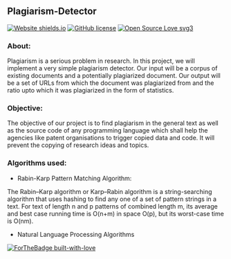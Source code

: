 ## Plagiarism-Detector

[![Website shields.io](https://img.shields.io/website-up-down-green-red/http/shields.io.svg)](https://crypt0knights.github.io/Plagiarism-Detector/) [![GitHub license](https://img.shields.io/github/license/Naereen/StrapDown.js.svg)](https://github.com/Crypt0knights/Plagiarism-Detector/LICENSE) [![Open Source Love svg3](https://badges.frapsoft.com/os/v3/open-source.svg?v=103)](http://github.com/crypt0knights/) 
### About:

Plagiarism is a serious problem in research. In this project, we will implement a very simple plagiarism detector. Our input will be a corpus of existing documents and a potentially plagiarized document. Our output will be a set of URLs from which the document was plagiarized from and the ratio upto which it was plagiarized in the form of statistics.

### Objective:

The objective of our project is to find plagiarism in the general text as well as the source code of any programming language which shall help the agencies like patent organisations to trigger copied data and code. It will prevent the copying of research ideas and topics.

### Algorithms used:

* Rabin-Karp Pattern Matching Algorithm:

The Rabin–Karp algorithm or Karp–Rabin algorithm is a string-searching algorithm that uses hashing to find any one of a set of pattern strings in a text. For text of length n and p patterns of combined length m, its average and best case running time is O(n+m) in space O(p), but its worst-case time is O(nm).

* Natural Language Processing Algorithms

[![ForTheBadge built-with-love](http://ForTheBadge.com/images/badges/built-with-love.svg)](https://GitHub.com/Naereen/)
